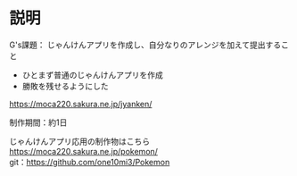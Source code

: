 # 説明
G's課題：
じゃんけんアプリを作成し、自分なりのアレンジを加えて提出すること  


* ひとまず普通のじゃんけんアプリを作成
* 勝敗を残せるようにした


https://moca220.sakura.ne.jp/jyanken/

制作期間：約1日  


じゃんけんアプリ応用の制作物はこちら  
https://moca220.sakura.ne.jp/pokemon/  
git：https://github.com/one10mi3/Pokemon
